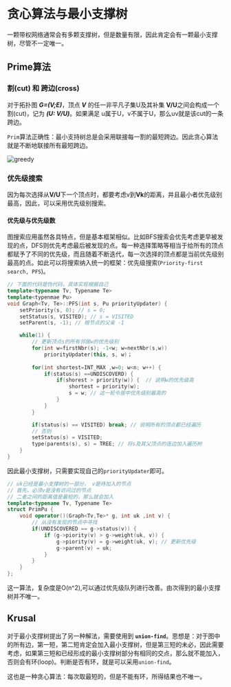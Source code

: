 # 贪心算法与最小支撑树

一颗带权网络通常会有多颗支撑树，但是数量有限，因此肯定会有一颗最小支撑树，尽管不一定唯一。

## Prime算法
### 割(cut) 和 跨边(cross)
对于拓扑图 ***G=(V;E)***，顶点 ***V*** 的任一非平凡子集U及其补集 **V/U**之间会构成一个割(cut)，记为 ***(U: V/U)***。如果满足 u属于U，v不属于U，那么uv就是该cut的一条跨边。

`Prim`算法正确性：最小支持树总是会采用联接每一割的最短跨边。因此贪心算法就是不断地联接所有最短跨边。

![greedy](prime_贪心迭代.png)

### 优先级搜索 
因为每次选择从**V/U**下一个顶点时，都要考虑v到**Vk**的距离，并且最小者优先级别最高，因此，可以采用优先级别搜索。

#### 优先级与优先级数
图搜索应用虽然各具特点，但是基本框架相似。比如BFS搜索会优先考虑更早被发现的点，DFS则优先考虑最后被发现的点。每一种选择策略等相当于给所有的顶点都赋予了不同的优先级，而且随着不断迭代，每一次选择的顶点都是当前优先级别最高的点。如此可以将搜索纳入统一的框架：优先级搜索(`Priority-first search, PFS`)。

```cpp
// 下面的代码是伪代码，具体实现根据自己
template<typename Tv, Typename Te>
template<typenmae Pu> 
void Graph<Tv, Te>::PFS(int s, Pu priorityUpdater) { 
    setPriority(s, 0); // s = 0;
    setStatus(s, VISITED); // s = VISITED
    setParent(s, -1); // 根节点的父亲 -1

    while(1) { 
        // 更新顶点s的所有邻居w的优先级别
        for(int w=firstNbr(s); -1<w; w=nextNbr(s,w))  
            priorityUpdater(this, s, w)；
        
        for(int shortest=INT_MAX ,w=0; w<n; w++) { 
            if(status(s) ==UNDISCOVERD) { 
                if(shorest > priority(w)) {  // 说明w的优先级高
                    shortest = priority(w);
                    s = w; // 这一轮令居中优先级别最高的
                }
            }
        }

        if(status(s) == VISITED) break; // 说明所有的顶点都已经遍历
        // 否则
        setStatus(s) = VISITED;  
        type(parents(s), s) = TREE; // 将s及其父顶点的连边加入遍历树  
    }
}
```

因此最小支撑树，只需要实现自己的`priorityUpdater`即可。
```cpp
// uk已经是最小支撑树的一部分， v是待加入的节点
// 首先，必须v是没有访问过的节点
// 二者之间的距离值是最短的，那么就会加入
template<typename Tv, Typename Te>
struct PrimPu {
    void operator()(Graph<Tv,Te>* g, int uk ,int v) { 
        // 从没有发现的节点中寻找
        if(UNDISCOVERED == g->status(v)) { 
            if (g->piority(v) > g->weight(uk, v)) { 
                g->piority(v) = g->weight(uk, v); // 更新优先级
                g->parent(v) = uk;
            }
        }
    }
};
```

这一算法，复杂度是O(n^2),可以通过优先级队列进行改善。由次得到的最小支撑树并不唯一。


## Krusal 
对于最小支撑树提出了另一种解法，需要使用到 **`union-find`**。思想是：对于图中的所有边，第一短，第二短肯定会加入最小支撑树，但是第三短的未必，因此需要考虑，如果第三短和已经形成的最小支撑树部分有相同的交点，那么就不能加入，否则会有环(loop)。判断是否有环，就是可以采用`union-find`。

这也是一种贪心算法：每次取最短的，但是不能有环，所得结果也不唯一。
